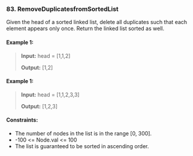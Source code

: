 ### 83. RemoveDuplicatesfromSortedList

Given the head of a sorted linked list, delete all duplicates such that each element appears only once. Return the linked list sorted as well.

#### Example 1:
>**Input:** head = [1,1,2]
> 
>**Output:** [1,2]

#### Example 1:
>**Input:** head = [1,1,2,3,3]
> 
>**Output:** [1,2,3]


#### Constraints:

 - The number of nodes in the list is in the range [0, 300].
 - -100 <= Node.val <= 100
 - The list is guaranteed to be sorted in ascending order.
